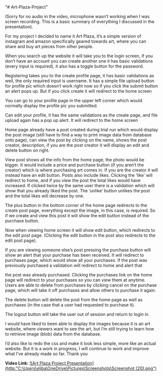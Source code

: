 "# Art-Plaza-Project" 

(Sorry for no audio in the video, microphone wasn’t working when I was screen recording. This is a basic summary of everything I discussed in the presentation).


For my project I decided to name it Art Plaza, it’s a simple version of instagram and amazon specifically geared towards art, where you can share and buy art pieces from other people.

When you search up the website it will take you to the login screen, if you don’t have an account you can create another one it has basic validations (every input is required), it also has a toggle button for the password. 

Registering takes you to the create profile page, it has basic validations as well, the only required input is username. It has a simple file upload button for profile pic which doesn’t work right now so if you click the submit button an alert pops up. But if you click create it will redirect to the home screen

You can go to your profile page in the upper left corner which would normally display the profile pic you submitted.

Can edit your profile, it has the same validations as the create page, and file upload again has a pop up alert. It will redirect to the home screen

Home page already have a post created during trial run which would display the post image (still have to find a way to print image data from database onto page), can view the post by clicking on the name, shows the post creator, description, if you are the post creator it will display an edit and delete button on right.

View post shows all the info from the home page, the photo would be bigger. It would include a price and purchase button (if you aren’t the creator) which is where purchasing art comes in. If you are the creator it will instead have an edit button. Posts also include likes. Clicking the ‘like’ will redirect to home, and if you view the post the total likes would have increased. If clicked twice by the same user there is a validation which will show that you already liked the post. The ‘unlike’ button unlikes the post and the total likes will decrease by one.

The plus button in the bottom corner of the home page redirects to the create post page, everything except the image, in this case, is required. So if we create and view this post it will show the edit button instead of the purchase button. 

Now when viewing home screen it will show edit button, which redirects to the edit post page. (Clicking the edit button in the post also redirects to the edit post page).

If you are viewing someone else’s post pressing the purchase button will show an alert that your purchase has been received. It will redirect to purchases page, which would show all your purchases. If the post was previously purchased a validation will redirect to home and alert that

the post was already purchased. Clicking the purchases link on the home page will redirect to your purchases so you can view them at anytime. Users are able to delete from purchases by clicking cancel on the purchase page, which will take it off purchases and allow others to purchase it again.

The delete button will delete the post from the home page as well as purchases (in the case that a user had requested to purchase it).
 
 The logout button will take the user out of session and return to login in.

I would have liked to been able to display the images because it is an art website, where viewers want to see the art, but I’m still trying to learn how to retrieve image (blob) data from the database. 

I’d also like to redo the css and make it look less simple, more like an actual website. But it is a work in progress, I will continue to work and improve what I’ve already made so far. Thank you

**Video Link:**
[![Art Plaza Project Presentation](http:"C:\Users\eliba\OneDrive\Pictures\Screenshots\Screenshot (20).png")](http://youtu.be/qmTiQN_im90E "Art Plaza Project")
